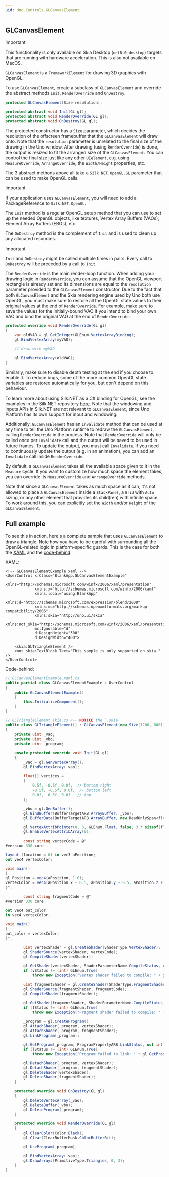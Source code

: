 ```yaml
---
uid: Uno.Controls.GLCanvasElement
---
```


## GLCanvasElement

> [!IMPORTANT]
> This functionality is only available on Skia Desktop (`net8.0-desktop`) targets that are running with hardware acceleration. This is also not available on MacOS.

`GLCanvasElement` is a `FrameworkElement` for drawing 3D graphics with OpenGL.

To use `GLCanvasElement`, create a subclass of `GLCanvasElement` and override the abstract methods `Init`, `RenderOverride` and `OnDestroy`.

```csharp
protected GLCanvasElement(Size resolution);

protected abstract void Init(GL gl);
protected abstract void RenderOverride(GL gl);
protected abstract void OnDestroy(GL gl);
```

The protected constructor has a `Size` parameter, which decides the resolution of the offscreen framebuffer that the `GLCanvasElement` will draw onto. Note that the `resolution` parameter is unrelated to the final size of the drawing in the Uno window. After drawing (using `RenderOverride`) is done, the output is resized to fit the arranged size of the `GLCanvasElement`. You can control the final size just like any other `UIelement`, e.g. using `MeasureOverride`, `ArrangeOverride`, the `Width/Height` properties, etc.

The 3 abstract methods above all take a `Silk.NET.OpenGL.GL` parameter that can be used to make OpenGL calls.

> [!IMPORTANT]
> If your application uses `GLCanvasElement`, you will need to add a PackageReference to `Silk.NET.OpenGL`.

The `Init` method is a regular OpenGL setup method that you can use to set up the needed OpenGL objects, like textures, Vertex Array Buffers (VAOs), Element Array Buffers (EBOs), etc.

The `OnDestroy` method is the complement of `Init` and is used to clean up any allocated resources.

> [!IMPORTANT]
> `Init` and `OnDestroy` might be called multiple times in pairs. Every call to `OnDestroy` will be preceded by a call to `Init`.

The `RenderOverride` is the main render-loop function. When adding your drawing logic in `RenderOverride`, you can assume that the OpenGL viewport rectangle is already set and its dimensions are equal to the `resolution` parameter provided to the `GLCanvasElement` constructor. Due to the fact that both `GLCanvasElement` and the Skia rendering engine used by Uno both use OpenGL, you must make sure to restore all the OpenGL state values to their original values at the end of `RenderOverride`. For example, make sure to save the values for the initially-bound VAO if you intend to bind your own VAO and bind the original VAO at the end of `RenderOverride`.

```csharp
protected override void RenderOverride(GL gl)
{
    var oldVAO = gl.GetInteger(GLEnum.VertexArrayBinding);
    gl.BindVertexArray(myVAO);

    // draw with myVAO

    gl.BindVertexArray(oldVAO);
}
```

Similarly, make sure to disable depth testing at the end if you choose to enable it. To reduce bugs, some of the more common OpenGL state variables are restored automatically for you, but don't depend on this behaviour.

To learn more about using Silk.NET as a C# binding for OpenGL, see the examples in the Silk.NET repository [here](https://github.com/dotnet/Silk.NET/tree/main/examples/CSharp). Note that the windowing and inputs APIs in Silk.NET are not relevant to `GLCanvasElement`, since Uno Platform has its own support for input and windowing.

Additionally, `GLCanvasElement` has an `Invalidate` method that can be used at any time to tell the Uno Platform runtime to redraw the `GLCanvasElement`, calling `RenderOverride` in the process. Note that `RenderOverride` will only be called once per `Invalidate` call and the output will be saved to be used in future frames. To update the output, you must call `Invalidate`. If you need to continuously update the output (e.g. in an animation), you can add an `Invalidate` call inside `RenderOverride`.

By default, a `GLCanvasElement` takes all the available space given to it in the `Measure` cycle. If you want to customize how much space the element takes, you can override its `MeasureOverride` and `ArrangeOverride` methods.

Note that since a `GLCanvasElement` takes as much space as it can, it's not allowed to place a `GLCanvasElement` inside a `StackPanel`, a `Grid` with `Auto` sizing, or any other element that provides its child(ren) with infinite space. To work around this, you can explicitly set the `Width` and/or `Height` of the `GLCanvasElement`.

## Full example

To see this in action, here's a complete sample that uses `GLCanvasElement` to draw a triangle. Note how you have to be careful with surrounding all the OpenGL-related logic in platform-specific guards. This is the case for both the [XAML](platform-specific-xaml) and the [code-behind](platform-specific-csharp).

XAML:

```xaml
<!-- GLCanvasElementExample.xaml -->
<UserControl x:Class="BlankApp.GLCanvasElementExample"
             xmlns="http://schemas.microsoft.com/winfx/2006/xaml/presentation"
             xmlns:x="http://schemas.microsoft.com/winfx/2006/xaml"
             xmlns:local="using:BlankApp"
             xmlns:d="http://schemas.microsoft.com/expression/blend/2008"
             xmlns:mc="http://schemas.openxmlformats.org/markup-compatibility/2006"
             xmlns:skia="http://uno.ui/skia"
             xmlns:not_skia="http://schemas.microsoft.com/winfx/2006/xaml/presentation"
             mc:Ignorable="d"
             d:DesignHeight="300"
             d:DesignWidth="400">

    <skia:GLTriangleElement />
    <not_skia:TextBlock Text="This sample is only supported on skia." />
</UserControl>
```

Code-behind:

```csharp
// GLCanvasElementExample.xaml.cs
public partial class GLCanvasElementExample : UserControl
{
    public GLCanvasElementExample()
    {
        this.InitializeComponent();
    }
}
```

```csharp
// GLTriangleElement.skia.cs <-- NOTICE the `.skia`
public class GLTriangleElement() : GLCanvasElement(new Size(1200, 800))
{
    private uint _vao;
    private uint _vbo;
    private uint _program;

    unsafe protected override void Init(GL gl)
    {
        _vao = gl.GenVertexArray();
        gl.BindVertexArray(_vao);

        float[] vertices =
        {
            0.5f, -0.5f, 0.0f,  // bottom right
            -0.5f, -0.5f, 0.0f,  // bottom left
            0.0f,  0.5f, 0.0f   // top
        };

        _vbo = gl.GenBuffer();
        gl.BindBuffer(BufferTargetARB.ArrayBuffer, _vbo);
        gl.BufferData(BufferTargetARB.ArrayBuffer, new ReadOnlySpan<float>(vertices), BufferUsageARB.StaticDraw);

        gl.VertexAttribPointer(0, 3, GLEnum.Float, false, 3 * sizeof(float), (void*)0);
        gl.EnableVertexAttribArray(0);

        const string vertexCode = @"
#version 330 core

layout (location = 0) in vec3 aPosition;
out vec4 vertexColor;

void main()
{
gl_Position = vec4(aPosition, 1.0);
vertexColor = vec4(aPosition.x + 0.5, aPosition.y + 0.5, aPosition.z + 0.5, 1.0);
}";

        const string fragmentCode = @"
#version 330 core

out vec4 out_color;
in vec4 vertexColor;

void main()
{
out_color = vertexColor;
}";

        uint vertexShader = gl.CreateShader(ShaderType.VertexShader);
        gl.ShaderSource(vertexShader, vertexCode);
        gl.CompileShader(vertexShader);

        gl.GetShader(vertexShader, ShaderParameterName.CompileStatus, out int vStatus);
        if (vStatus != (int) GLEnum.True)
            throw new Exception("Vertex shader failed to compile: " + gl.GetShaderInfoLog(vertexShader));

        uint fragmentShader = gl.CreateShader(ShaderType.FragmentShader);
        gl.ShaderSource(fragmentShader, fragmentCode);
        gl.CompileShader(fragmentShader);

        gl.GetShader(fragmentShader, ShaderParameterName.CompileStatus, out int fStatus);
        if (fStatus != (int) GLEnum.True)
            throw new Exception("Fragment shader failed to compile: " + gl.GetShaderInfoLog(fragmentShader));

        _program = gl.CreateProgram();
        gl.AttachShader(_program, vertexShader);
        gl.AttachShader(_program, fragmentShader);
        gl.LinkProgram(_program);

        gl.GetProgram(_program, ProgramPropertyARB.LinkStatus, out int lStatus);
        if (lStatus != (int) GLEnum.True)
            throw new Exception("Program failed to link: " + gl.GetProgramInfoLog(_program));

        gl.DetachShader(_program, vertexShader);
        gl.DetachShader(_program, fragmentShader);
        gl.DeleteShader(vertexShader);
        gl.DeleteShader(fragmentShader);
    }

    protected override void OnDestroy(GL gl)
    {
        gl.DeleteVertexArray(_vao);
        gl.DeleteBuffer(_vbo);
        gl.DeleteProgram(_program);
    }

    protected override void RenderOverride(GL gl)
    {
        gl.ClearColor(Color.Black);
        gl.Clear(ClearBufferMask.ColorBufferBit);

        gl.UseProgram(_program);

        gl.BindVertexArray(_vao);
        gl.DrawArrays(PrimitiveType.Triangles, 0, 3);
    }
}
```
